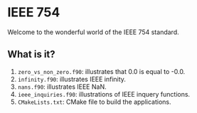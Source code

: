 # IEEE 754

Welcome to the wonderful world of the IEEE 754 standard.


## What is it?

1. `zero_vs_non_zero.f90`: illustrates that 0.0 is equal to -0.0.
1. `infinity.f90`: illustrates IEEE infinity.
1. `nans.f90`: illustrates IEEE NaN.
1. `ieee_inquiries.f90`: illustrations of IEEE inquery functions.
1. `CMakeLists.txt`: CMake file to build the applications.
